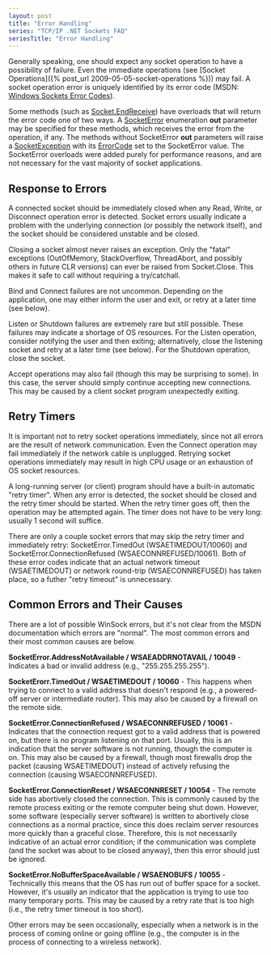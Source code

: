 ```yaml
---
layout: post
title: "Error Handling"
series: "TCP/IP .NET Sockets FAQ"
seriesTitle: "Error Handling"
---
```

Generally speaking, one should expect any socket operation to have a possibility of failure. Even the immediate operations (see [Socket Operations]({% post_url 2009-05-05-socket-operations %})) may fail. A socket operation error is uniquely identified by its error code (MSDN: [Windows Sockets Error Codes](http://msdn.microsoft.com/en-us/library/ms740668.aspx)).

 
Some methods (such as [Socket.EndReceive](http://msdn.microsoft.com/en-us/library/system.net.sockets.socket.endreceive.aspx)) have overloads that will return the error code one of two ways. A [SocketError](http://msdn.microsoft.com/en-us/library/system.net.sockets.socketerror.aspx) enumeration **out** parameter may be specified for these methods, which receives the error from the operation, if any. The methods without SocketError **out** parameters will raise a [SocketException](http://msdn.microsoft.com/en-us/library/system.net.sockets.socketexception.aspx) with its [ErrorCode](http://msdn.microsoft.com/en-us/library/system.net.sockets.socketexception.errorcode.aspx) set to the SocketError value. The SocketError overloads were added purely for performance reasons, and are not necessary for the vast majority of socket applications.

 
## Response to Errors
 
A connected socket should be immediately closed when any Read, Write, or Disconnect operation error is detected. Socket errors usually indicate a problem with the underlying connection (or possibly the network itself), and the socket should be considered unstable and be closed.

 
Closing a socket almost never raises an exception. Only the "fatal" exceptions (OutOfMemory, StackOverflow, ThreadAbort, and possibly others in future CLR versions) can ever be raised from Socket.Close. This makes it safe to call without requiring a try/catchall.

 
Bind and Connect failures are not uncommon. Depending on the application, one may either inform the user and exit, or retry at a later time (see below).

 
Listen or Shutdown failures are extremely rare but still possible. These failures may indicate a shortage of OS resources. For the Listen operation, consider notifying the user and then exiting; alternatively, close the listening socket and retry at a later time (see below). For the Shutdown operation, close the socket.

 
Accept operations may also fail (though this may be surprising to some). In this case, the server should simply continue accepting new connections. This may be caused by a client socket program unexpectedly exiting.

 
## Retry Timers
 
It is important not to retry socket operations immediately, since not all errors are the result of network communication. Even the Connect operation may fail immediately if the network cable is unplugged. Retrying socket operations immediately may result in high CPU usage or an exhaustion of OS socket resources.

 
A long-running server (or client) program should have a built-in automatic "retry timer". When any error is detected, the socket should be closed and the retry timer should be started. When the retry timer goes off, then the operation may be attempted again. The timer does not have to be very long: usually 1 second will suffice.

 
There are only a couple socket errors that may skip the retry timer and immediately retry: SocketError.TimedOut (WSAETIMEDOUT/10060) and SocketError.ConnectionRefused (WSAECONNREFUSED/10061). Both of these error codes indicate that an actual network timeout (WSAETIMEDOUT) or network round-trip (WSAECONNREFUSED) has taken place, so a futher "retry timeout" is unnecessary.

 
## Common Errors and Their Causes
 
There are a lot of possible WinSock errors, but it's not clear from the MSDN documentation which errors are "normal". The most common errors and their most common causes are below.

**SocketError.AddressNotAvailable / WSAEADDRNOTAVAIL / 10049** - Indicates a bad or invalid address (e.g., "255.255.255.255").

**SocketErorr.TimedOut / WSAETIMEDOUT / 10060** - This happens when trying to connect to a valid address that doesn't respond (e.g., a powered-off server or intermediate router). This may also be caused by a firewall on the remote side.

**SocketError.ConnectionRefused / WSAECONNREFUSED / 10061** - Indicates that the connection request got to a valid address that is powered on, but there is no program listening on that port. Usually, this is an indication that the server software is not running, though the computer is on. This may also be caused by a firewall, though most firewalls drop the packet (causing WSAETIMEDOUT) instead of actively refusing the connection (causing WSAECONNREFUSED).

**SocketError.ConnectionReset / WSAECONNRESET / 10054** - The remote side has abortively closed the connection. This is commonly caused by the remote process exiting or the remote computer being shut down. However, some software (especially server software) is written to abortively close connections as a normal practice, since this does reclaim server resources more quickly than a graceful close. Therefore, this is not necessarily indicative of an actual error condition; if the communication was complete (and the socket was about to be closed anyway), then this error should just be ignored.

 
**SocketError.NoBufferSpaceAvailable / WSAENOBUFS / 10055** - Technically this means that the OS has run out of buffer space for a socket. However, it's usually an indicator that the application is trying to use too many temporary ports. This may be caused by a retry rate that is too high (i.e., the retry timer timeout is too short).

 
Other errors may be seen occasionally, especially when a network is in the process of coming online or going offline (e.g., the computer is in the process of connecting to a wireless network).
